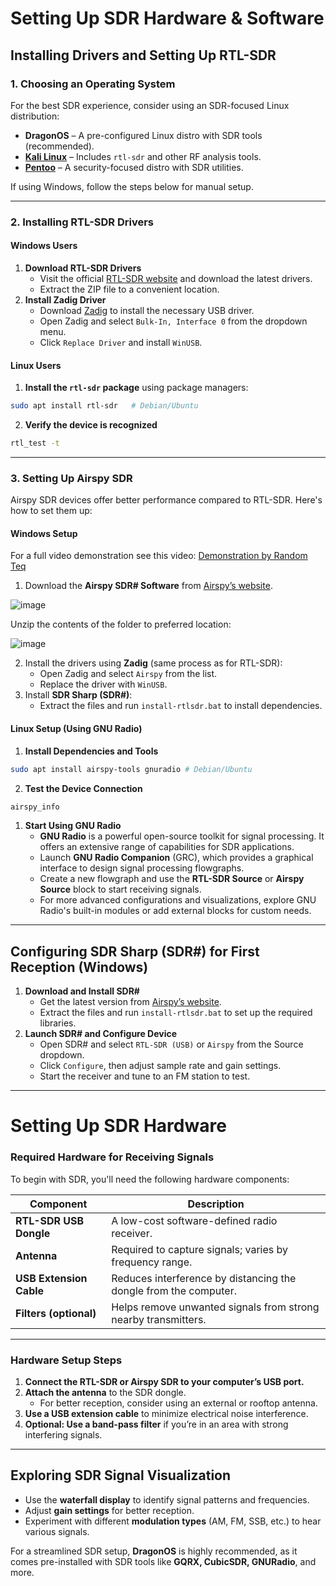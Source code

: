 # Setting Up SDR Hardware & Software

## Installing Drivers and Setting Up RTL-SDR

### 1. Choosing an Operating System

For the best SDR experience, consider using an SDR-focused Linux distribution:

- **DragonOS** – A pre-configured Linux distro with SDR tools (recommended).
- **[Kali Linux](https://www.kali.org/)** – Includes `rtl-sdr` and other RF analysis tools.
- **[Pentoo](https://www.pentoo.ch/)** – A security-focused distro with SDR utilities.

If using Windows, follow the steps below for manual setup.

---

### 2. Installing RTL-SDR Drivers

#### **Windows Users**

1. **Download RTL-SDR Drivers**
    - Visit the official [RTL-SDR website](https://www.rtl-sdr.com/) and download the latest drivers.
    - Extract the ZIP file to a convenient location.
2. **Install Zadig Driver**
    - Download [Zadig](https://zadig.akeo.ie/) to install the necessary USB driver.
    - Open Zadig and select `Bulk-In, Interface 0` from the dropdown menu.
    - Click `Replace Driver` and install `WinUSB`.

#### **Linux Users**

1. **Install the `rtl-sdr` package** using package managers:
```bash
sudo apt install rtl-sdr   # Debian/Ubuntu
```

2. **Verify the device is recognized**
```bash
rtl_test -t
```

---

### 3. Setting Up Airspy SDR

Airspy SDR devices offer better performance compared to RTL-SDR. Here's how to set them up:

#### **Windows Setup**

For a full video demonstration see this video: [Demonstration by Random Teq](https://www.youtube.com/watch?v=3PIi_BFulzA&list=PLhBFZf0L5I7rwR6-8cEr4FntgLIF6CTSG)

1. Download the **Airspy SDR# Software** from [Airspy’s website](https://airspy.com/download/).

![image](https://github.com/user-attachments/assets/b25232d9-8e97-468a-8b63-fad3716ee966)

Unzip the contents of the folder to preferred location:

![image](https://github.com/user-attachments/assets/d0c257db-5bf9-4468-bb56-d3586522fe93)


2. Install the drivers using **Zadig** (same process as for RTL-SDR):
    - Open Zadig and select `Airspy` from the list.
    - Replace the driver with `WinUSB`.
3. Install **SDR Sharp (SDR#)**:
    - Extract the files and run `install-rtlsdr.bat` to install dependencies.

#### **Linux Setup (Using GNU Radio)**

1. **Install Dependencies and Tools**
```bash
sudo apt install airspy-tools gnuradio # Debian/Ubuntu
```

2. **Test the Device Connection**

```bash
airspy_info
```

1. **Start Using GNU Radio**
    - **GNU Radio** is a powerful open-source toolkit for signal processing. It offers an extensive range of capabilities for SDR applications.
    - Launch **GNU Radio Companion** (GRC), which provides a graphical interface to design signal processing flowgraphs.
    - Create a new flowgraph and use the **RTL-SDR Source** or **Airspy Source** block to start receiving signals.
    - For more advanced configurations and visualizations, explore GNU Radio's built-in modules or add external blocks for custom needs.

---

## Configuring SDR Sharp (SDR#) for First Reception (Windows)

1. **Download and Install SDR#**
    - Get the latest version from [Airspy’s website](https://airspy.com/download/).
    - Extract the files and run `install-rtlsdr.bat` to set up the required libraries.
2. **Launch SDR# and Configure Device**
    - Open SDR# and select `RTL-SDR (USB)` or `Airspy` from the Source dropdown.
    - Click `Configure`, then adjust sample rate and gain settings.
    - Start the receiver and tune to an FM station to test.

---

# Setting Up SDR Hardware

### **Required Hardware for Receiving Signals**

To begin with SDR, you'll need the following hardware components:

|Component|Description|
|---|---|
|**RTL-SDR USB Dongle**|A low-cost software-defined radio receiver.|
|**Antenna**|Required to capture signals; varies by frequency range.|
|**USB Extension Cable**|Reduces interference by distancing the dongle from the computer.|
|**Filters (optional)**|Helps remove unwanted signals from strong nearby transmitters.|

---

### **Hardware Setup Steps**

1. **Connect the RTL-SDR or Airspy SDR to your computer’s USB port.**
2. **Attach the antenna** to the SDR dongle.
    - For better reception, consider using an external or rooftop antenna.
3. **Use a USB extension cable** to minimize electrical noise interference.
4. **Optional: Use a band-pass filter** if you’re in an area with strong interfering signals.

---

## Exploring SDR Signal Visualization

- Use the **waterfall display** to identify signal patterns and frequencies.
- Adjust **gain settings** for better reception.
- Experiment with different **modulation types** (AM, FM, SSB, etc.) to hear various signals.

For a streamlined SDR setup, **DragonOS** is highly recommended, as it comes pre-installed with SDR tools like **GQRX, CubicSDR, GNURadio**, and more.
